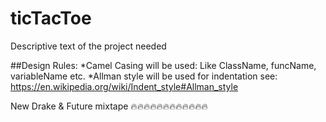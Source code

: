 # ticTacToe

Descriptive text of the project needed

##Design Rules:
*Camel Casing will be used: Like ClassName, funcName, variableName etc.
*Allman style will be used for indentation see: https://en.wikipedia.org/wiki/Indent_style#Allman_style

New Drake & Future mixtape :fire::fire::fire::fire::fire::fire::fire::fire::fire::fire::fire::fire:
